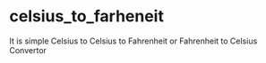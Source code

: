 # celsius_to_farheneit
It is simple Celsius to Celsius to Fahrenheit or Fahrenheit to  Celsius Convertor

